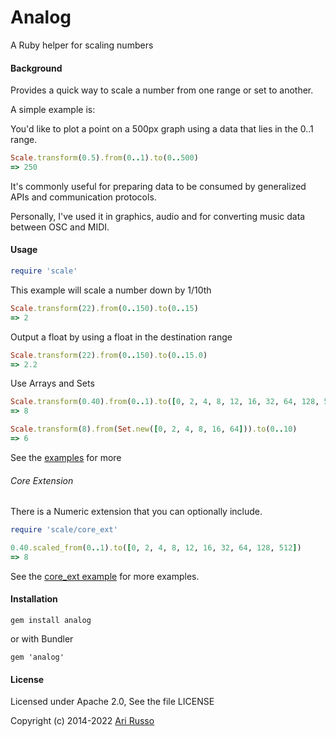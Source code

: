 # Analog

A Ruby helper for scaling numbers

#### Background

Provides a quick way to scale a number from one range or set to another.

A simple example is:

You'd like to plot a point on a 500px graph using a data that lies in the 0..1 range.

```ruby
Scale.transform(0.5).from(0..1).to(0..500)
=> 250
```

It's commonly useful for preparing data to be consumed by generalized APIs and communication protocols.

Personally, I've used it in graphics, audio and for converting music data between OSC and MIDI.

#### Usage

```ruby
require 'scale'
```

This example will scale a number down by 1/10th

```ruby
Scale.transform(22).from(0..150).to(0..15)
=> 2

```

Output a float by using a float in the destination range


```ruby
Scale.transform(22).from(0..150).to(0..15.0)
=> 2.2

```

Use Arrays and Sets
```ruby
Scale.transform(0.40).from(0..1).to([0, 2, 4, 8, 12, 16, 32, 64, 128, 512])
=> 8

Scale.transform(8).from(Set.new([0, 2, 4, 8, 16, 64])).to(0..10)
=> 6
```

See the [examples](https://github.com/arirusso/analog/tree/master/examples) for more

###### Core Extension

There is a Numeric extension that you can optionally include.

```ruby
require 'scale/core_ext'

0.40.scaled_from(0..1).to([0, 2, 4, 8, 12, 16, 32, 64, 128, 512])
=> 8
```

See the [core_ext example](https://github.com/arirusso/analog/blob/master/examples/core_ext.rb) for more examples.

#### Installation

    gem install analog

or with Bundler

    gem 'analog'

#### License

Licensed under Apache 2.0, See the file LICENSE

Copyright (c) 2014-2022 [Ari Russo](http://arirusso.com)
